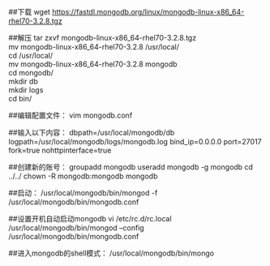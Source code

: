 ##下载 
wget https://fastdl.mongodb.org/linux/mongodb-linux-x86_64-rhel70-3.2.8.tgz

##解压 
tar zxvf mongodb-linux-x86_64-rhel70-3.2.8.tgz    
mv mongodb-linux-x86_64-rhel70-3.2.8 /usr/local/    
cd /usr/local/    
mv mongodb-linux-x86_64-rhel70-3.2.8 mongodb    
cd mongodb/   
mkdir db    
mkdir logs    
cd bin/     

##编辑配置文件： 
vim mongodb.conf 

##输入以下内容： 
dbpath=/usr/local/mongodb/db 
logpath=/usr/local/mongodb/logs/mongodb.log 
bind_ip=0.0.0.0 
port=27017 
fork=true 
nohttpinterface=true

##创建新的账号： 
groupadd mongodb 
useradd mongodb -g mongodb 
cd ../../ 
chown -R mongodb:mongodb mongodb

##启动： 
/usr/local/mongodb/bin/mongod -f /usr/local/mongodb/bin/mongodb.conf

##设置开机自动启动mongodb 
vi /etc/rc.d/rc.local 
/usr/local/mongodb/bin/mongod –config /usr/local/mongodb/bin/mongodb.conf

##进入mongodb的shell模式： 
/usr/local/mongodb/bin/mongo 

